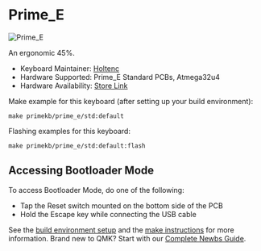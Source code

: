 # Prime_E

![Prime_E](https://imgur.com/7Rl4JOAl.jpg)

An ergonomic 45%.

* Keyboard Maintainer: [Holtenc](https://github.com/holtenc/)
* Hardware Supported: Prime_E Standard PCBs, Atmega32u4
* Hardware Availability: [Store Link](https://www.primekb.com)

Make example for this keyboard (after setting up your build environment):

    make primekb/prime_e/std:default

Flashing examples for this keyboard:

    make primekb/prime_e/std:default:flash

## Accessing Bootloader Mode

To access Bootloader Mode, do one of the following:

* Tap the Reset switch mounted on the bottom side of the PCB
* Hold the Escape key while connecting the USB cable

See the [build environment setup](https://docs.qmk.fm/#/getting_started_build_tools) and the [make instructions](https://docs.qmk.fm/#/getting_started_make_guide) for more information. Brand new to QMK? Start with our [Complete Newbs Guide](https://docs.qmk.fm/#/newbs).
